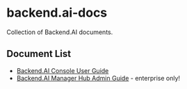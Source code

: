 # backend.ai-docs

Collection of Backend.AI documents.


## Document List

* [Backend.AI Console User Guide](https://github.com/lablup/backend.ai-docs-console)
* [Backend.AI Manager Hub Admin Guide](https://github.com/lablup/backend.ai-docs-manager-hub) - enterprise only!
